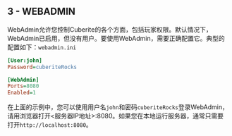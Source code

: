 ## 3 - WEBADMIN

WebAdmin允许您控制Cuberite的各个方面，包括玩家权限。默认情况下，WebAdmin已启用，但没有用户。要使用WebAdmin，需要正确配置它。典型的配置如下：`webadmin.ini`

``` webadmin.ini
[User:john]
Password=cuberiteRocks

[WebAdmin]
Ports=8080
Enabled=1
```

在上面的示例中，您可以使用用户名`john`和密码`cuberiteRocks`登录WebAdmin，请用浏览器打开<服务器IP地址>:8080。如果您在本地运行服务器，通常只需要打开`http://localhost:8080`。
